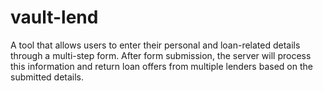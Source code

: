 # vault-lend
A tool that allows users to enter their personal and loan-related details through a multi-step form. After form submission, the server will process this information and return loan offers from multiple lenders based on the submitted details.
